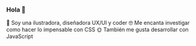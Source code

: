 ### Hola 👋

🌺 Soy una ilustradora, diseñadora UX/UI y coder 
🤓 Me encanta investigar como hacer lo impensable con CSS
🌞 También me gusta desarrollar con JavaScript

<!--
**Jael91/Jael91** is a ✨ _special_ ✨ repository because its `README.md` (this file) appears on your GitHub profile.

Here are some ideas to get you started:

- 🔭 I’m currently working as a UI Developer
- 🌱 I’m currently learning Angular
- 👯 I’m looking to collaborate on ...
- 🤔 I’m looking for help with ...
- 💬 Ask me about ...
- 📫 How to reach me: jaelorea@gmail.com
- 😄 Pronouns: ...
- ⚡ Fun fact: ...
-->
